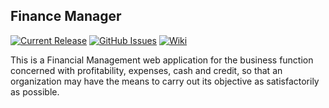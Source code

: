 ## Finance Manager

[![Current Release](https://img.shields.io/badge/release-latest-green.svg)](https://github.com/DPBandA/financial-management/releases/latest)
[![GitHub Issues](https://img.shields.io/github/issues/dpbanda/financial-management.svg)](https://github.com/dpbanda/financial-management/issues)
[![Wiki](https://img.shields.io/badge/documentation-wiki-green.svg)](https://github.com/DPBandA/financial-management/wiki)

This is a Financial Management web application for the business function concerned with profitability, expenses, cash and credit, so that an organization may have the means to carry out its objective as satisfactorily as possible.
